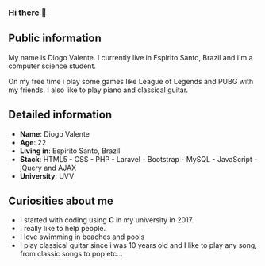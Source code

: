 ### Hi there 👋

## Public information

My name is Diogo Valente. I currently live in Espirito Santo, Brazil and i'm a computer science student.

On my free time i play some games like League of Legends and PUBG with my friends. I also like to play piano and classical guitar.


## Detailed information

* **Name**: Diogo Valente
* **Age**: 22
* **Living in**: Espirito Santo, Brazil
* **Stack**: HTML5 - CSS - PHP - Laravel - Bootstrap - MySQL - JavaScript - jQuery and AJAX
* **University**: UVV

## Curiosities about me

* I started with coding using **C** in my university in 2017.
* I really like to help people.
* I love swimming in beaches and pools
* I play classical guitar since i was 10 years old and I like to play any song, from classic songs to pop etc...

